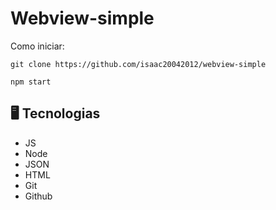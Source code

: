 # Webview-simple

Como iniciar:

```git
git clone https://github.com/isaac20042012/webview-simple
```

```node
npm start
```

## 🖥️ Tecnologias

- JS
- Node
- JSON
- HTML
- Git
- Github
